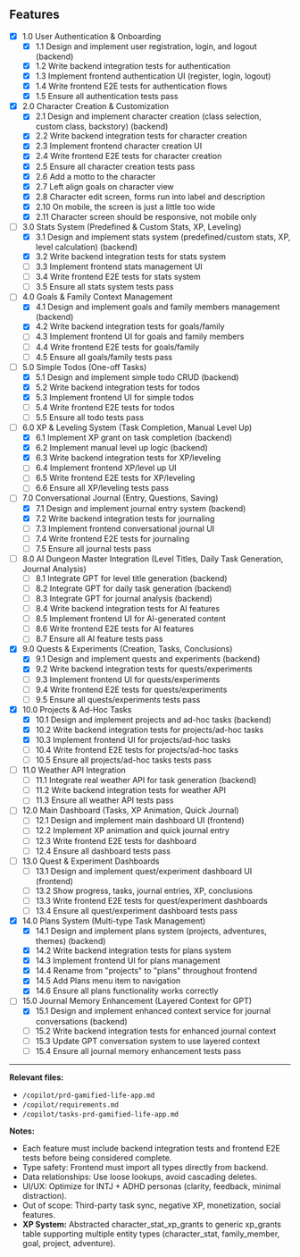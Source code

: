 ## Features

- [x] 1.0 User Authentication & Onboarding
  - [x] 1.1 Design and implement user registration, login, and logout (backend)
  - [x] 1.2 Write backend integration tests for authentication
  - [x] 1.3 Implement frontend authentication UI (register, login, logout)
  - [x] 1.4 Write frontend E2E tests for authentication flows
  - [x] 1.5 Ensure all authentication tests pass

- [x] 2.0 Character Creation & Customization
  - [x] 2.1 Design and implement character creation (class selection, custom class, backstory) (backend)
  - [x] 2.2 Write backend integration tests for character creation
  - [x] 2.3 Implement frontend character creation UI
  - [x] 2.4 Write frontend E2E tests for character creation
  - [x] 2.5 Ensure all character creation tests pass
  - [x] 2.6 Add a motto to the character
  - [x] 2.7 Left align goals on character view
  - [x] 2.8 Character edit screen, forms run into label and description
  - [x] 2.10 On mobile, the screen is just a little too wide
  - [x] 2.11 Character screen should be responsive, not mobile only

- [ ] 3.0 Stats System (Predefined & Custom Stats, XP, Leveling)
  - [x] 3.1 Design and implement stats system (predefined/custom stats, XP, level calculation) (backend)
  - [x] 3.2 Write backend integration tests for stats system
  - [ ] 3.3 Implement frontend stats management UI
  - [ ] 3.4 Write frontend E2E tests for stats system
  - [ ] 3.5 Ensure all stats system tests pass

- [ ] 4.0 Goals & Family Context Management
  - [x] 4.1 Design and implement goals and family members management (backend)
  - [x] 4.2 Write backend integration tests for goals/family
  - [ ] 4.3 Implement frontend UI for goals and family members
  - [ ] 4.4 Write frontend E2E tests for goals/family
  - [ ] 4.5 Ensure all goals/family tests pass

- [ ] 5.0 Simple Todos (One-off Tasks)
  - [x] 5.1 Design and implement simple todo CRUD (backend)
  - [x] 5.2 Write backend integration tests for todos
  - [x] 5.3 Implement frontend UI for simple todos
  - [ ] 5.4 Write frontend E2E tests for todos
  - [ ] 5.5 Ensure all todo tests pass

- [ ] 6.0 XP & Leveling System (Task Completion, Manual Level Up)
  - [x] 6.1 Implement XP grant on task completion (backend)
  - [x] 6.2 Implement manual level up logic (backend)
  - [x] 6.3 Write backend integration tests for XP/leveling
  - [ ] 6.4 Implement frontend XP/level up UI
  - [ ] 6.5 Write frontend E2E tests for XP/leveling
  - [ ] 6.6 Ensure all XP/leveling tests pass

- [ ] 7.0 Conversational Journal (Entry, Questions, Saving)
  - [x] 7.1 Design and implement journal entry system (backend)
  - [x] 7.2 Write backend integration tests for journaling
  - [ ] 7.3 Implement frontend conversational journal UI
  - [ ] 7.4 Write frontend E2E tests for journaling
  - [ ] 7.5 Ensure all journal tests pass

- [ ] 8.0 AI Dungeon Master Integration (Level Titles, Daily Task Generation, Journal Analysis)
  - [ ] 8.1 Integrate GPT for level title generation (backend)
  - [ ] 8.2 Integrate GPT for daily task generation (backend)
  - [ ] 8.3 Integrate GPT for journal analysis (backend)
  - [ ] 8.4 Write backend integration tests for AI features
  - [ ] 8.5 Implement frontend UI for AI-generated content
  - [ ] 8.6 Write frontend E2E tests for AI features
  - [ ] 8.7 Ensure all AI feature tests pass

- [x] 9.0 Quests & Experiments (Creation, Tasks, Conclusions)
  - [x] 9.1 Design and implement quests and experiments (backend)
  - [x] 9.2 Write backend integration tests for quests/experiments
  - [ ] 9.3 Implement frontend UI for quests/experiments
  - [ ] 9.4 Write frontend E2E tests for quests/experiments
  - [ ] 9.5 Ensure all quests/experiments tests pass

- [x] 10.0 Projects & Ad-Hoc Tasks
  - [x] 10.1 Design and implement projects and ad-hoc tasks (backend)
  - [x] 10.2 Write backend integration tests for projects/ad-hoc tasks
  - [x] 10.3 Implement frontend UI for projects/ad-hoc tasks
  - [ ] 10.4 Write frontend E2E tests for projects/ad-hoc tasks
  - [ ] 10.5 Ensure all projects/ad-hoc tasks tests pass

- [ ] 11.0 Weather API Integration
  - [ ] 11.1 Integrate real weather API for task generation (backend)
  - [ ] 11.2 Write backend integration tests for weather API
  - [ ] 11.3 Ensure all weather API tests pass

- [ ] 12.0 Main Dashboard (Tasks, XP Animation, Quick Journal)
  - [ ] 12.1 Design and implement main dashboard UI (frontend)
  - [ ] 12.2 Implement XP animation and quick journal entry
  - [ ] 12.3 Write frontend E2E tests for dashboard
  - [ ] 12.4 Ensure all dashboard tests pass

- [ ] 13.0 Quest & Experiment Dashboards
  - [ ] 13.1 Design and implement quest/experiment dashboard UI (frontend)
  - [ ] 13.2 Show progress, tasks, journal entries, XP, conclusions
  - [ ] 13.3 Write frontend E2E tests for quest/experiment dashboards
  - [ ] 13.4 Ensure all quest/experiment dashboard tests pass

- [x] 14.0 Plans System (Multi-type Task Management)
  - [x] 14.1 Design and implement plans system (projects, adventures, themes) (backend)
  - [x] 14.2 Write backend integration tests for plans system
  - [x] 14.3 Implement frontend UI for plans management
  - [x] 14.4 Rename from "projects" to "plans" throughout frontend
  - [x] 14.5 Add Plans menu item to navigation
  - [x] 14.6 Ensure all plans functionality works correctly

- [ ] 15.0 Journal Memory Enhancement (Layered Context for GPT)
  - [x] 15.1 Design and implement enhanced context service for journal conversations (backend)
  - [ ] 15.2 Write backend integration tests for enhanced journal context
  - [ ] 15.3 Update GPT conversation system to use layered context
  - [ ] 15.4 Ensure all journal memory enhancement tests pass

---

**Relevant files:**

- `/copilot/prd-gamified-life-app.md`
- `/copilot/requirements.md`
- `/copilot/tasks-prd-gamified-life-app.md`

**Notes:**

- Each feature must include backend integration tests and frontend E2E tests before being considered complete.
- Type safety: Frontend must import all types directly from backend.
- Data relationships: Use loose lookups, avoid cascading deletes.
- UI/UX: Optimize for INTJ + ADHD personas (clarity, feedback, minimal distraction).
- Out of scope: Third-party task sync, negative XP, monetization, social features.
- **XP System:** Abstracted character_stat_xp_grants to generic xp_grants table supporting multiple entity types (character_stat, family_member, goal, project, adventure).
